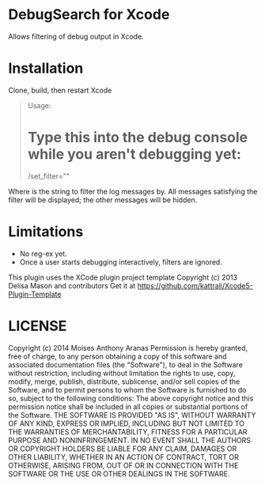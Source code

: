 DebugSearch for Xcode
=====================

Allows filtering of debug output in Xcode.

Installation
============
Clone, build, then restart Xcode

>Usage:
>  # Type this into the debug console while you aren't debugging yet:
>  /set_filter="<filter string>"

Where <filter string> is the string to filter the log messages by. All messages satisfying the filter will be displayed; the other messages will be hidden.

Limitations
===========      
- No reg-ex yet.
- Once a user starts debugging interactively, filters are ignored.

This plugin uses the XCode plugin project template Copyright (c) 2013 Delisa Mason and contributors
Get it at https://github.com/kattrali/Xcode5-Plugin-Template

LICENSE
======
Copyright (c) 2014 Moises Anthony Aranas
Permission is hereby granted, free of charge, to any person obtaining a copy of this software and associated documentation files (the "Software"), to deal in the Software without restriction, including without limitation the rights to use, copy, modify, merge, publish, distribute, sublicense, and/or sell copies of the Software, and to permit persons to whom the Software is furnished to do so, subject to the following conditions:
The above copyright notice and this permission notice shall be included in all copies or substantial portions of the Software.
THE SOFTWARE IS PROVIDED "AS IS", WITHOUT WARRANTY OF ANY KIND, EXPRESS OR IMPLIED, INCLUDING BUT NOT LIMITED TO THE WARRANTIES OF MERCHANTABILITY, FITNESS FOR A PARTICULAR PURPOSE AND NONINFRINGEMENT. IN NO EVENT SHALL THE AUTHORS OR COPYRIGHT HOLDERS BE LIABLE FOR ANY CLAIM, DAMAGES OR OTHER LIABILITY, WHETHER IN AN ACTION OF CONTRACT, TORT OR OTHERWISE, ARISING FROM, OUT OF OR IN CONNECTION WITH THE SOFTWARE OR THE USE OR OTHER DEALINGS IN THE SOFTWARE.

